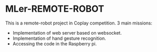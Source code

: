 # MLer-REMOTE-ROBOT
This is a remote-robot project in Coplay competition.
3 main missions:
 - Implementation of web server based on websocket.
 - Implementation of hand gesture recognition.
 - Accessing the code in the Raspberry pi.